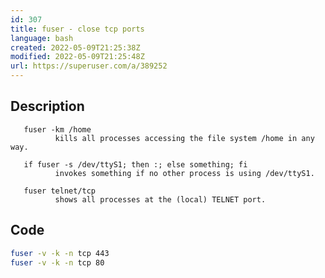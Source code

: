 ```yaml
---
id: 307
title: fuser - close tcp ports 
language: bash
created: 2022-05-09T21:25:38Z
modified: 2022-05-09T21:25:48Z
url: https://superuser.com/a/389252
---
```


## Description

       fuser -km /home
              kills all processes accessing the file system /home in any way.

       if fuser -s /dev/ttyS1; then :; else something; fi
              invokes something if no other process is using /dev/ttyS1.

       fuser telnet/tcp
              shows all processes at the (local) TELNET port.

## Code

```bash
fuser -v -k -n tcp 443
fuser -v -k -n tcp 80
```

<!-- end -->

